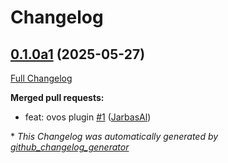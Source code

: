 # Changelog

## [0.1.0a1](https://github.com/TigreGotico/ahocorasick-ner/tree/0.1.0a1) (2025-05-27)

[Full Changelog](https://github.com/TigreGotico/ahocorasick-ner/compare/0.0.1...0.1.0a1)

**Merged pull requests:**

- feat: ovos plugin [\#1](https://github.com/TigreGotico/ahocorasick-ner/pull/1) ([JarbasAl](https://github.com/JarbasAl))



\* *This Changelog was automatically generated by [github_changelog_generator](https://github.com/github-changelog-generator/github-changelog-generator)*
